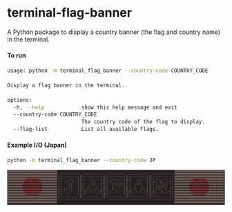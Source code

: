 # terminal-flag-banner
A Python package to display a country banner (the flag and country name) in the terminal.

#### To run
```sh
usage: python -m terminal_flag_banner --country-code COUNTRY_CODE

Display a flag banner in the terminal.

options:
  -h, --help            show this help message and exit
  --country-code COUNTRY_CODE
                        The country code of the flag to display.
  --flag-list           List all available flags.
```

#### Example I/O (Japan)
```sh
python -m terminal_flag_banner --country-code JP
```
![Japan expected output](images/expected_output_japan.png)